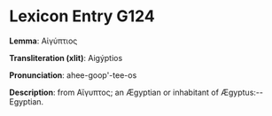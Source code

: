 # Lexicon Entry G124

**Lemma**: Αἰγύπτιος

**Transliteration (xlit)**: Aigýptios

**Pronunciation**: ahee-goop'-tee-os

**Description**:
from Αἴγυπτος; an Ægyptian or inhabitant of Ægyptus:--Egyptian.
